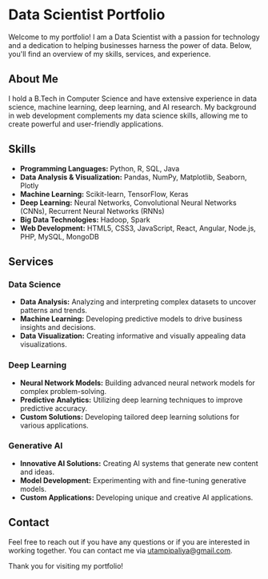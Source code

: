 
# Data Scientist Portfolio

Welcome to my portfolio! I am a Data Scientist with a passion for technology and a dedication to helping businesses harness the power of data. Below, you'll find an overview of my skills, services, and experience.

## About Me

I hold a B.Tech in Computer Science and have extensive experience in data science, machine learning, deep learning, and AI research. My background in web development complements my data science skills, allowing me to create powerful and user-friendly applications.

## Skills

- **Programming Languages:** Python, R, SQL, Java
- **Data Analysis & Visualization:** Pandas, NumPy, Matplotlib, Seaborn, Plotly
- **Machine Learning:** Scikit-learn, TensorFlow, Keras
- **Deep Learning:** Neural Networks, Convolutional Neural Networks (CNNs), Recurrent Neural Networks (RNNs)
- **Big Data Technologies:** Hadoop, Spark
- **Web Development:** HTML5, CSS3, JavaScript, React, Angular, Node.js, PHP, MySQL, MongoDB

## Services

### Data Science

- **Data Analysis:** Analyzing and interpreting complex datasets to uncover patterns and trends.
- **Machine Learning:** Developing predictive models to drive business insights and decisions.
- **Data Visualization:** Creating informative and visually appealing data visualizations.

### Deep Learning

- **Neural Network Models:** Building advanced neural network models for complex problem-solving.
- **Predictive Analytics:** Utilizing deep learning techniques to improve predictive accuracy.
- **Custom Solutions:** Developing tailored deep learning solutions for various applications.

### Generative AI

- **Innovative AI Solutions:** Creating AI systems that generate new content and ideas.
- **Model Development:** Experimenting with and fine-tuning generative models.
- **Custom Applications:** Developing unique and creative AI applications.


## Contact

Feel free to reach out if you have any questions or if you are interested in working together. You can contact me via [utampipaliya@gmail.com](mailto:utampipaliya@gmail.com).

Thank you for visiting my portfolio!
